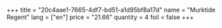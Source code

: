 +++
title = "20c4aae1-7665-4df7-bd51-a1d95bf8a17d"
name = "Murktide Regent"
lang = ["en"]
price = "21.66"
quantity = 4
foil = false
+++
